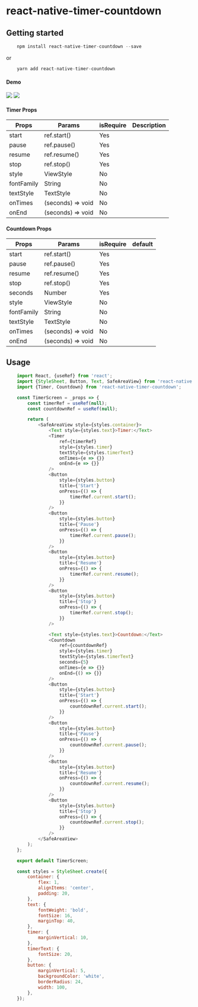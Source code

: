 # react-native-timer-countdown

## Getting started
```js
    npm install react-native-timer-countdown --save
```
or
```js
    yarn add react-native-timer-countdown
```

#### Demo
![](https://github.com/hoaphantn7604/file-upload/blob/master/document/component/timer.png)
![](https://github.com/hoaphantn7604/file-upload/blob/master/document/component/countdown.png)

#### Timer Props
| Props              | Params               | isRequire | Description      |
| ------------------ | -------------------- | --------- | ---------------- |
| start              | ref.start()          | Yes       |                  |
| pause              | ref.pause()          | Yes       |                  |
| resume             | ref.resume()         | Yes       |                  |
| stop               | ref.stop()           | Yes       |                  |
| style              | ViewStyle            | No        |                  |
| fontFamily         | String               | No        |                  |
| textStyle          | TextStyle            | No        |                  |
| onTimes            | (seconds) => void    | No        |                  |
| onEnd              | (seconds) => void    | No        |                  |


#### Countdown Props
| Props              | Params               | isRequire | default          |
| ------------------ | -------------------- | --------- | ---------------- |
| start              | ref.start()          | Yes       |                  |
| pause              | ref.pause()          | Yes       |                  |
| resume             | ref.resume()         | Yes       |                  |
| stop               | ref.stop()           | Yes       |                  |
| seconds            | Number               | Yes       |                  |
| style              | ViewStyle            | No        |                  |
| fontFamily         | String               | No        |                  |
| textStyle          | TextStyle            | No        |                  |
| onTimes            | (seconds) => void    | No        |                  |
| onEnd              | (seconds) => void    | No        |                  |

## Usage
```javascript
    import React, {useRef} from 'react';
    import {StyleSheet, Button, Text, SafeAreaView} from 'react-native';
    import {Timer, Countdown} from 'react-native-timer-countdown';

    const TimerScreen = _props => {
        const timerRef = useRef(null);
        const countdownRef = useRef(null);

        return (
            <SafeAreaView style={styles.container}>
                <Text style={styles.text}>Timer:</Text>
                <Timer
                    ref={timerRef}
                    style={styles.timer}
                    textStyle={styles.timerText}
                    onTimes={e => {}}
                    onEnd={e => {}}
                />
                <Button
                    style={styles.button}
                    title={'Start'}
                    onPress={() => {
                        timerRef.current.start();
                    }}
                />
                <Button
                    style={styles.button}
                    title={'Pause'}
                    onPress={() => {
                        timerRef.current.pause();
                    }}
                />
                <Button
                    style={styles.button}
                    title={'Resume'}
                    onPress={() => {
                        timerRef.current.resume();
                    }}
                />
                <Button
                    style={styles.button}
                    title={'Stop'}
                    onPress={() => {
                        timerRef.current.stop();
                    }}
                />

                <Text style={styles.text}>Countdown:</Text>
                <Countdown
                    ref={countdownRef}
                    style={styles.timer}
                    textStyle={styles.timerText}
                    seconds={5}
                    onTimes={e => {}}
                    onEnd={() => {}}
                />
                <Button
                    style={styles.button}
                    title={'Start'}
                    onPress={() => {
                        countdownRef.current.start();
                    }}
                />
                <Button
                    style={styles.button}
                    title={'Pause'}
                    onPress={() => {
                        countdownRef.current.pause();
                    }}
                />
                <Button
                    style={styles.button}
                    title={'Resume'}
                    onPress={() => {
                        countdownRef.current.resume();
                    }}
                />
                <Button
                    style={styles.button}
                    title={'Stop'}
                    onPress={() => {
                        countdownRef.current.stop();
                    }}
                />
            </SafeAreaView>
        );
    };

    export default TimerScreen;

    const styles = StyleSheet.create({
        container: {
            flex: 1,
            alignItems: 'center',
            padding: 20,
        },
        text: {
            fontWeight: 'bold',
            fontSize: 16,
            marginTop: 40,
        },
        timer: {
            marginVertical: 10,
        },
        timerText: {
            fontSize: 20,
        },
        button: {
            marginVertical: 5,
            backgroundColor: 'white',
            borderRadius: 24,
            width: 100,
        },
    });
```
